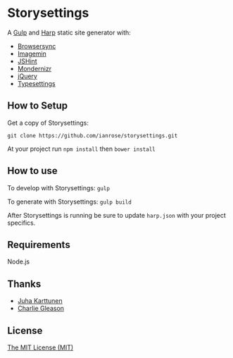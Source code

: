 # Storysettings

A [Gulp](https://github.com/gulpjs/gulp) and [Harp](https://github.com/sintaxi/harp) static site generator with:

- [Browsersync](https://github.com/BrowserSync/browser-sync)
- [Imagemin](https://github.com/sindresorhus/gulp-imagemin)
- [JSHint](https://github.com/spalger/gulp-jshint)
- [Mondernizr](https://github.com/Modernizr/Modernizr)
- [jQuery](https://github.com/jquery/jquery)
- [Typesettings](https://github.com/ianrose/typesettings)

## How to Setup

Get a copy of Storysettings:

`git clone https://github.com/ianrose/storysettings.git`

At your project run `npm install` then `bower install`

## How to use

To develop with Storysettings: `gulp`

To generate with Storysettings: `gulp build`

After Storysettings is running be sure to update `harp.json` with your project specifics.

## Requirements

Node.js

## Thanks

 - [Juha Karttunen](https://gist.github.com/jkarttunen/a576e8dabe3a320e224b)
 - [Charlie Gleason](https://github.com/superhighfives/harp-gulp-browsersync-boilerplate)

## License

[The MIT License (MIT)](https://github.com/ianrose/storysettings/blob/master/LICENSE)
